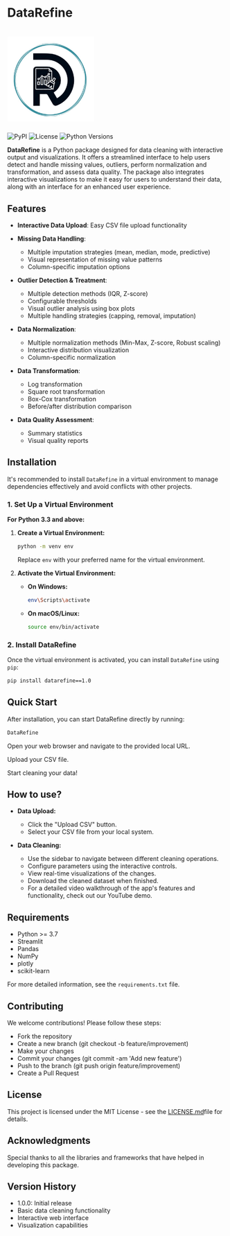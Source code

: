 # DataRefine
# <img src="DataRefine/scripts/drlogo.jpeg" alt="DataRefine logo" width="200"/>

![PyPI](https://img.shields.io/pypi/v/DataRefine?color=#2e86c1&label=pypi&logo=pypi)
![License](https://img.shields.io/github/LICENSE/Shahanafarvin/DataRefine)
![Python Versions](https://img.shields.io/pypi/pyversions/DataRefine)

**DataRefine** is a Python package designed for data cleaning with interactive output and visualizations. It offers a streamlined interface to help users detect and handle missing values, outliers, perform normalization and transformation, and assess data quality. The package also integrates interactive visualizations to make it easy for users to understand their data, along with an interface for an enhanced user experience.

## Features

- **Interactive Data Upload**: Easy CSV file upload functionality
- **Missing Data Handling**:
  - Multiple imputation strategies (mean, median, mode, predictive)
  - Visual representation of missing value patterns
  - Column-specific imputation options
  
- **Outlier Detection & Treatment**:
  - Multiple detection methods (IQR, Z-score)
  - Configurable thresholds
  - Visual outlier analysis using box plots
  - Multiple handling strategies (capping, removal, imputation)

- **Data Normalization**:
  - Multiple normalization methods (Min-Max, Z-score, Robust scaling)
  - Interactive distribution visualization
  - Column-specific normalization

- **Data Transformation**:
  - Log transformation
  - Square root transformation
  - Box-Cox transformation
  - Before/after distribution comparison

- **Data Quality Assessment**:
  - Summary statistics
  - Visual quality reports

## Installation

It's recommended to install `DataRefine` in a virtual environment to manage dependencies effectively and avoid conflicts with other projects.

### 1. Set Up a Virtual Environment

**For Python 3.3 and above:**

1. **Create a Virtual Environment:**

    ```bash
    python -m venv env
    ```

    Replace `env` with your preferred name for the virtual environment.

2. **Activate the Virtual Environment:**

    - **On Windows:**
      ```bash
      env\Scripts\activate
      ```

    - **On macOS/Linux:**
      ```bash
      source env/bin/activate
      ```

### 2. Install DataRefine

Once the virtual environment is activated, you can install `DataRefine` using `pip`:

```bash
pip install datarefine==1.0
```
## Quick Start

After installation, you can start DataRefine directly by running:

```bash
DataRefine
```
Open your web browser and navigate to the provided local URL.

Upload your CSV file.

Start cleaning your data!

## How to use?

- **Data Upload:**
    - Click the "Upload CSV" button.
    - Select your CSV file from your local system.

- **Data Cleaning:**
    - Use the sidebar to navigate between different cleaning operations.
    - Configure parameters using the interactive controls.
    - View real-time visualizations of the changes.
    - Download the cleaned dataset when finished.
    - For a detailed video walkthrough of the app's features and functionality, check out our YouTube demo.

## Requirements

- Python >= 3.7
- Streamlit
- Pandas
- NumPy
- plotly
- scikit-learn

For more detailed information, see the `requirements.txt` file.

## Contributing

We welcome contributions! Please follow these steps:

- Fork the repository
- Create a new branch (git checkout -b feature/improvement)
- Make your changes
- Commit your changes (git commit -am 'Add new feature')
- Push to the branch (git push origin feature/improvement)
- Create a Pull Request

## License

This project is licensed under the MIT License - see the [LICENSE.md](LICENSE.md)file for details.

## Acknowledgments

Special thanks to all the libraries and frameworks that have helped in developing this package.

## Version History

- 1.0.0: Initial release
- Basic data cleaning functionality
- Interactive web interface
- Visualization capabilities





